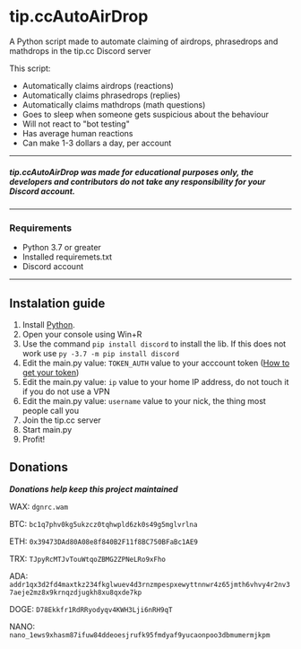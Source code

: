 # tip.ccAutoAirDrop
A Python script made to automate claiming of airdrops, phrasedrops and mathdrops in the tip.cc Discord server

This script:
- Automatically claims airdrops (reactions)
- Automatically claims phrasedrops (replies)
- Automatically claims mathdrops (math questions)
- Goes to sleep when someone gets suspicious about the behaviour
- Will not react to "bot testing"
- Has average human reactions
- Can make 1-3 dollars a day, per account


---
##### tip.ccAutoAirDrop was made for educational purposes only, the developers and contributors do not take any responsibility for your Discord account.
---

### Requirements
- Python 3.7 or greater
- Installed requiremets.txt
- Discord account

---

## Instalation guide
1. Install [Python](https://www.python.org/downloads/release/python-378/). 
2. Open your console using Win+R
3. Use the command `pip install discord` to install the lib. If this does not work use `py -3.7 -m pip install discord`
4. Edit the main.py value: `TOKEN_AUTH` value to your acccount token ([How to get your token](https://github.com/Tyrrrz/DiscordChatExporter/wiki/Obtaining-Token-and-Channel-IDs))
5. Edit the main.py value: `ip` value to your home IP address, do not touch it if you do not use a VPN
6. Edit the main.py value: `username` value to your nick, the thing most people call you
7. Join the tip.cc server
8. Start main.py
9. Profit!

## Donations
***Donations help keep this project maintained***

WAX: `dgnrc.wam`

BTC: `bc1q7phv0kg5ukzcz0tqhwpld6zk0s49g5mglvrlna`

ETH: `0x39473DAd80A08e8f840B2F11f8BC750BFaBc1AE9`

TRX: `TJpyRcMTJvTouWtqoZBMG2ZPNeLRo9xFho`

ADA: `addr1qx3d2fd4maxtkz234fkglwuev4d3rnzmpespxewyttnnwr4z65jmth6vhvy4r2nv37aeje2mz8x9krnqzdjugkh8xu8qxde7kp`

DOGE: `D78Ekkfr1RdRRyodyqv4KWH3Lji6nRH9qT`

NANO: `nano_1ews9xhasm87ifuw84ddeoesjrufk95fmdyaf9yucaonpoo3dbmumermjkpm`


